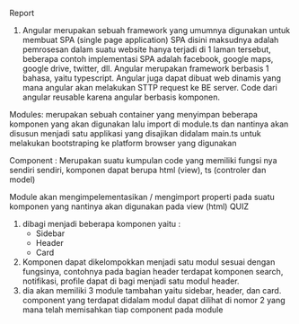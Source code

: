 Report
1. Angular merupakan sebuah framework yang umumnya digunakan untuk membuat SPA (single page application) SPA disini maksudnya adalah pemrosesan dalam suatu website hanya terjadi di 1 laman tersebut, beberapa contoh implementasi SPA adalah facebook, google maps, google drive, twitter, dll. Angular merupakan framework berbasis 1 bahasa, yaitu typescript. Angular juga dapat dibuat web dinamis yang mana angular akan melakukan STTP request ke BE server. Code dari angular reusable karena angular berbasis komponen.

Modules: merupakan sebuah container yang menyimpan beberapa komponen yang akan digunakan lalu import di module.ts dan nantinya akan disusun menjadi satu applikasi yang disajikan didalam main.ts untuk melakukan bootstraping ke platform browser yang digunakan

Component : Merupakan suatu kumpulan code yang memiliki fungsi nya sendiri sendiri, komponen dapat berupa html (view), ts (controler dan model)

Module akan mengimpelementasikan / mengimport properti pada suatu komponen yang nantinya akan digunakan pada view (html)
QUIZ
1. dibagi menjadi beberapa komponen yaitu :
    - Sidebar
    - Header
    - Card
2. Komponen dapat dikelompokkan menjadi satu modul sesuai dengan fungsinya, contohnya pada bagian header terdapat komponen search, notifikasi, profile dapat di bagi menjadi satu modul header.
3. dia akan memiliki 3 module tambahan yaitu sidebar, header, dan card.
    component yang terdapat didalam modul dapat dilihat di nomor 2
    yang mana telah memisahkan tiap component pada module
